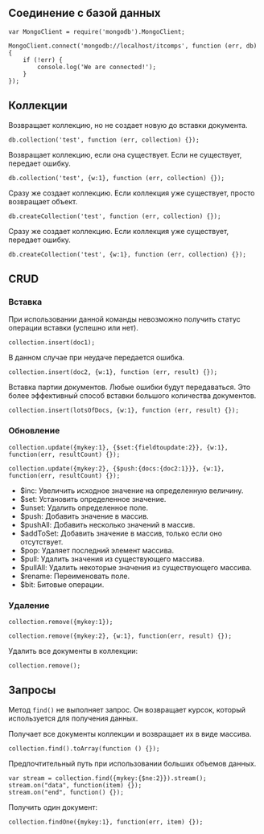 ## Соединение с базой данных

    var MongoClient = require('mongodb').MongoClient;
    
    MongoClient.connect('mongodb://localhost/itcomps', function (err, db) {
        if (!err) {
            console.log('We are connected!');
        }
    });

## Коллекции

Возвращает коллекцию, но не создает новую до вставки документа.

    db.collection('test', function (err, collection) {});

Возвращает коллекцию, если она существует. Если не существует, передает ошибку.

    db.collection('test', {w:1}, function (err, collection) {});

Сразу же создает коллекцию. Если коллекция уже существует, просто возвращает объект.

    db.createCollection('test', function (err, collection) {});

Сразу же создает коллекцию. Если коллекция уже существует, передает ошибку.

    db.createCollection('test', {w:1}, function (err, collection) {});

## CRUD

### Вставка

При использовании данной команды невозможно получить статус операции вставки (успешно или нет).

    collection.insert(doc1);

В данном случае при неудаче передается ошибка.

    collection.insert(doc2, {w:1}, function (err, result) {});

Вставка партии документов. Любые ошибки будут передаваться. Это более эффективный способ вставки большого количества документов.

    collection.insert(lotsOfDocs, {w:1}, function (err, result) {});

### Обновление

    collection.update({mykey:1}, {$set:{fieldtoupdate:2}}, {w:1}, function(err, resultCount) {});

    collection.update({mykey:2}, {$push:{docs:{doc2:1}}}, {w:1}, function(err, resultCount) {});

* $inc: Увеличить исходное значение на определенную величину.
* $set: Установить определенное значение.
* $unset: Удалить определенное поле.
* $push: Добавить значение в массив.
* $pushAll: Добавить несколько значений в массив.
* $addToSet: Добавить значение в массив, только если оно отсутствует.
* $pop: Удаляет последний элемент массива.
* $pull: Удалить значения из существующего массива.
* $pullAll: Удалить некоторые значения из существующего массива.
* $rename: Переименовать поле.
* $bit: Битовые операции.

### Удаление

    collection.remove({mykey:1});

    collection.remove({mykey:2}, {w:1}, function(err, result) {});

Удалить все документы в коллекции:
    
    collection.remove();

## Запросы

Метод `find()` не выполняет запрос. Он возвращает курсок, который используется для получения данных.

Получает все документы коллекции и возвращает их в виде массива.

    collection.find().toArray(function () {});

Предпочтительный путь при использовании больших объемов данных.

    var stream = collection.find({mykey:{$ne:2}}).stream();
    stream.on("data", function(item) {});
    stream.on("end", function() {});

Получить один документ:

    collection.findOne({mykey:1}, function(err, item) {});